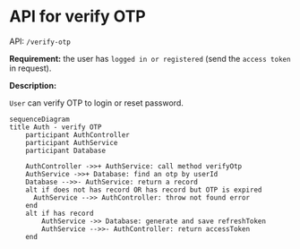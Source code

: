 # API for verify OTP

API: `/verify-otp`

**Requirement:** the user has `logged in or registered` (send the `access token` in request).

**Description:**

`User` can verify OTP to login or reset password.

```mermaid
sequenceDiagram
title Auth - verify OTP
    participant AuthController
    participant AuthService
    participant Database

    AuthController ->>+ AuthService: call method verifyOtp
    AuthService ->>+ Database: find an otp by userId
    Database -->>- AuthService: return a record
    alt if does not has record OR has record but OTP is expired
      AuthService -->> AuthController: throw not found error
    end
    alt if has record
        AuthService ->> Database: generate and save refreshToken
        AuthService -->>- AuthController: return accessToken
    end
```
